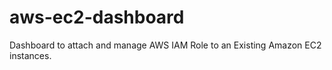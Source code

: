 # aws-ec2-dashboard
Dashboard to attach and manage AWS IAM Role to an Existing Amazon EC2 instances.
